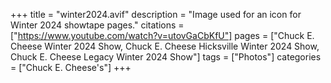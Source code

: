 +++
title = "winter2024.avif"
description = "Image used for an icon for Winter 2024 showtape pages."
citations = ["https://www.youtube.com/watch?v=utovGaCbKfU"]
pages = ["Chuck E. Cheese Winter 2024 Show, Chuck E. Cheese Hicksville Winter 2024 Show, Chuck E. Cheese Legacy Winter 2024 Show"]
tags = ["Photos"]
categories = ["Chuck E. Cheese's"]
+++
